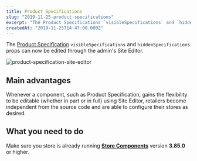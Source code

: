 ```yaml
---
title: Product Specifications
slug: "2019-11-25-product-specifications"
excerpt: "The Product Specifications `visibleSpecifications` and `hiddenSpecifications` props can now be edited using the admin's Site Editor. This Site Editor never tires of being a hero for code-less people, for real..."
createdAt: "2019-11-25T14:47:00.000Z"
---
```


The [Product Specification](https://developers.vtex.com/docs/guides/vtex-store-components-productspecifications) `visibleSpecifications` and `hiddenSpecifications` props can now be edited through the admin's Site Editor. 

![product-specification-site-editor](https://user-images.githubusercontent.com/52087100/69667290-785b8e80-106c-11ea-8283-0fe463628b62.png)

## Main advantages

Whenever a component, such as Product Specification, gains the flexibility to be editable (whether in part or in full) using Site Editor, retailers become independent from the source code and are able to configure their stores as desired.

## What you need to do 

Make sure you store is already running [**Store Components**](https://developers.vtex.com/docs/guides/vtex-store-components) version **3.85.0** or higher.
